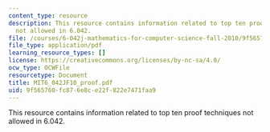 ```yaml
---
content_type: resource
description: This resource contains information related to top ten proof techniques
  not allowed in 6.042.
file: /courses/6-042j-mathematics-for-computer-science-fall-2010/9f565760fc876e8ce22f822e7471faa9_MIT6_042JF10_proof.pdf
file_type: application/pdf
learning_resource_types: []
license: https://creativecommons.org/licenses/by-nc-sa/4.0/
ocw_type: OCWFile
resourcetype: Document
title: MIT6_042JF10_proof.pdf
uid: 9f565760-fc87-6e8c-e22f-822e7471faa9
---
```

This resource contains information related to top ten proof techniques not allowed in 6.042.